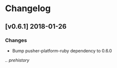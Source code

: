 # Changelog

## [v0.6.1] 2018-01-26

### Changes

- Bump pusher-platform-ruby dependency to 0.6.0

_.. prehistory_
